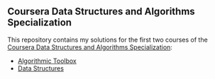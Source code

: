 ## Coursera Data Structures and Algorithms Specialization

This repository contains my solutions for the first two courses of the [Coursera Data Structures and Algorithms Specialization](https://www.coursera.org/specializations/data-structures-algorithms):

- [Algorithmic Toolbox](https://github.com/alexnikolskiy/coursera-data-structures-and-algorithms/blob/master/algorithmic-toolbox)
- [Data Structures](https://github.com/alexnikolskiy/coursera-data-structures-and-algorithms/blob/master/data-structures)


